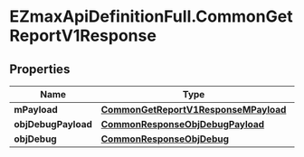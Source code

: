 # EZmaxApiDefinitionFull.CommonGetReportV1Response

## Properties

Name | Type | Description | Notes
------------ | ------------- | ------------- | -------------
**mPayload** | [**CommonGetReportV1ResponseMPayload**](CommonGetReportV1ResponseMPayload.md) |  | 
**objDebugPayload** | [**CommonResponseObjDebugPayload**](CommonResponseObjDebugPayload.md) |  | [optional] 
**objDebug** | [**CommonResponseObjDebug**](CommonResponseObjDebug.md) |  | [optional] 


